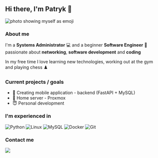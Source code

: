 ## Hi there, I'm Patryk 👋

<img src="https://raw.githubusercontent.com/Mehiko/Mehiko/main/images/myPhoto.png" alt="photo showing myself as emoji">

### About me

I'm a <b>Systems Administrator</b> :computer: and a beginner <b>Software Engineer</b> :rocket: passionate about <b> networking</b>, <b>software development</b> and <b>coding</b>

In my free time I love learning new technologies, working out at the gym and playing chess ♟️

### Current projects / goals

- :wrench: Creating mobile application - backend (FastAPI + MySQL)
- 🥼 Home server - Proxmox
- :innocent: Personal development

### I'm experienced in

![Python](https://img.icons8.com/color/48/000000/python.png)
![Linux](https://img.icons8.com/color/48/000000/linux.png)
![MySQL](https://img.icons8.com/color/48/000000/mysql.png)
![Docker](https://img.icons8.com/color/48/000000/docker.png)
![Git](https://img.icons8.com/color/48/000000/git.png)

### Contact me

[<img src="https://img.icons8.com/color/48/000000/linkedin.png"/>](https://www.linkedin.com/in/patryk-kalita-575477106/)
